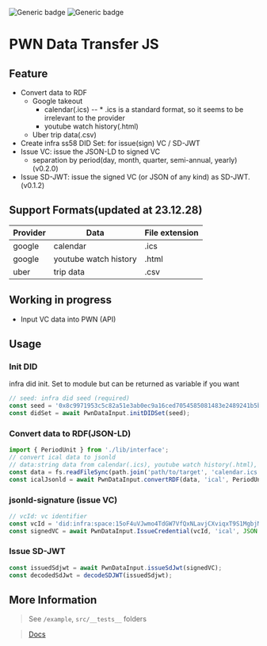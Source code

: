 ![Generic badge](https://img.shields.io/badge/version-0.2.0-blue)
![Generic badge](https://img.shields.io/badge/coverage-100%25-green)


# PWN Data Transfer JS


## Feature
- Convert data to RDF 
  - Google takeout
    - calendar(.ics) -- * .ics is a standard format, so it seems to be irrelevant to the provider
    - youtube watch history(.html)
  - Uber trip data(.csv)
- Create infra ss58 DID Set: for issue(sign) VC / SD-JWT
- Issue VC: issue the JSON-LD to signed VC 
  - separation by period(day, month, quarter, semi-annual, yearly) (v0.2.0)
- Issue SD-JWT: issue the signed VC (or JSON of any kind) as SD-JWT. (v0.1.2)


## Support Formats(updated at 23.12.28)

|Provider|Data|File extension|
|-|-|-|
|google|calendar|.ics|
|google|youtube watch history|.html|
|uber|trip data|.csv|


## Working in progress
- Input VC data into PWN (API)



## Usage

### Init DID 
infra did init. Set to module but can be returned as variable if you want
```ts 
// seed: infra did seed (required)
const seed = '0x8c9971953c5c82a51e3ab0ec9a16ced7054585081483e2489241b5b059f5f3cf';
const didSet = await PwnDataInput.initDIDSet(seed);
```

### Convert data to RDF(JSON-LD)
```ts
import { PeriodUnit } from './lib/interface';
// convert ical data to jsonld
// data:string data from calendar(.ics), youtube watch history(.html), uber trip data(.csv)
const data = fs.readFileSync(path.join('path/to/target', 'calendar.ics'), { encoding: 'utf-8'});
const icalJsonld = await PwnDataInput.convertRDF(data, 'ical', PeriodUnit.all, 'application/ld+json');
```

### jsonld-signature (issue VC)
```ts 
// vcId: vc identifier
const vcId = 'did:infra:space:15oF4uVJwmo4TdGW7VfQxNLavjCXviqxT9S1MgbjMNHr6Sp5';
const signedVC = await PwnDataInput.IssueCredential(vcId, 'ical', JSON.parse(icalJsonld));
```

### Issue SD-JWT
```ts
const issuedSdjwt = await PwnDataInput.issueSdJwt(signedVC);
const decodedSdJwt = decodeSDJWT(issuedSdjwt);
```


## More Information
> See `/example`, `src/__tests__`  folders

> [Docs](https://infrablockchain.github.io/pwn-data-input-js/)



